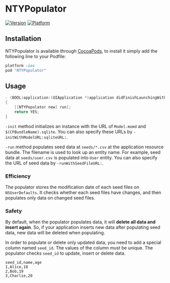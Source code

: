 # NTYPopulator

[![Version](http://cocoapod-badges.herokuapp.com/v/NTYPopulator/badge.png)](http://cocoadocs.org/docsets/NTYPopulator)
[![Platform](http://cocoapod-badges.herokuapp.com/p/NTYPopulator/badge.png)](http://cocoadocs.org/docsets/NTYPopulator)

## Installation

NTYPopulator is available through [CocoaPods](http://cocoapods.org), to install it simply add the following line to your Podfile:

```ruby
platform :ios
pod "NTYPopulator"
```

## Usage

```objective-c
- (BOOL)application:(UIApplication *)application didFinishLaunchingWithOptions:(NSDictionary *)launchOptions
{
    [[NTYPopulator new] run];
    return YES;
}
```

`-init` method initializes an instance with the URL of `Model.momd` and `$(CFBundleName).sqlite`. You can also specify these URLs by `-initWithModelURL:sqliteURL:`.

`-run` method populates seed data at `seeds/*.csv` at the application resource bundle. The filename is used to look up an entity name. For example, seed data at `seeds/user.csv` is populated into `User` entity. You can also specify the URL of seed data by `-runWithSeedFileURL:`.

### Efficiency

The populator stores the modification date of each seed files on `NSUserDefaults`. It checks whether each seed files have changes, and then populates only data on changed seed files.

### Safety

By default, when the populator populates data, it will **delete all data and insert again**. So, if your application inserts new data after populating seed data, new data will be deleted when populating.

In order to populate or delete only updated data, you need to add a special column named `seed_id`. The values of the column must be unique. The populator checks `seed_id` to update, insert or delete data.

```csv
seed_id,name,age
1,Alice,18
2,Bob,19
3,Charlie,20
```
